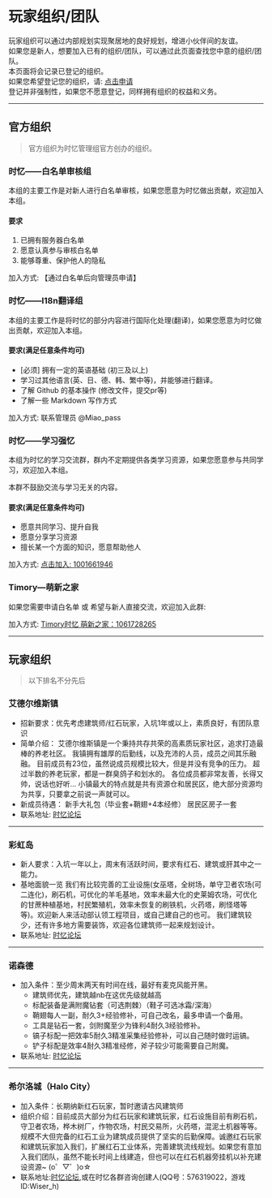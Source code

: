 # 玩家组织/团队

玩家组织可以通过内部规划实现聚居地的良好规划，增进小伙伴间的友谊。  
如果您是新人，想要加入已有的组织/团队，可以通过此页面查找您中意的组织/团队。  
本页面将会记录已登记的组织。  
如果您希望登记您的组织，请: [点击申请](https://bbs.mcshiyi.com/d/3)  
登记并非强制性，如果您不愿意登记，同样拥有组织的权益和义务。

-----

## 官方组织

> 官方组织为时忆管理组官方创办的组织。

### 时忆——白名单审核组

本组的主要工作是对新人进行白名单审核，如果您愿意为时忆做出贡献，欢迎加入本组。  

#### 要求
1. 已拥有服务器白名单
2. 愿意认真参与审核白名单
3. 能够尊重、保护他人的隐私

加入方式: 【通过白名单后向管理员申请】


### 时忆——I18n翻译组

本组的主要工作是将时忆的部分内容进行国际化处理(翻译)，如果您愿意为时忆做出贡献，欢迎加入本组。  

#### 要求(满足任意条件均可)
- [必须] 拥有一定的英语基础 (初三及以上)
- 学习过其他语言(英、日、德、韩、繁中等)，并能够进行翻译。
- 了解 Github 的基本操作 (修改文件，提交pr等)
- 了解一些 Markdown 写作方式

加入方式: 联系管理员 @Miao_pass


### 时忆——学习强忆

本组为时忆的学习交流群，群内不定期提供各类学习资源，如果您愿意参与共同学习，欢迎加入本组。
 
本群不鼓励交流与学习无关的内容。

#### 要求(满足任意条件均可)
- 愿意共同学习、提升自我
- 愿意分享学习资源
- 擅长某一个方面的知识，愿意帮助他人

加入方式: [点击加入: 1001661946](https://jq.qq.com/?_wv=1027&k=5vEaW9i)


### Timory—萌新之家

如果您需要申请白名单 或 希望与新人直接交流，欢迎加入此群:

加入方式: [Timory时忆 萌新之家：1061728265](https://jq.qq.com/?_wv=1027&k=5t9HCbT)


-----

## 玩家组织

> 以下排名不分先后

### 艾德尔维斯镇

- 招新要求：优先考虑建筑师/红石玩家，入坑1年或以上，素质良好，有团队意识
- 简单介绍：
  艾德尔维斯镇是一个秉持共存共荣的高素质玩家社区，追求打造最棒的养老社区。
  我镇拥有雄厚的后勤线，以及充沛的人员，成员之间其乐融融。
  目前成员有23位，虽然说成员规模比较大，但是并没有竞争的压力。
  超过半数的养老玩家，都是一群臭鸽子和划水的。
  各位成员都非常友善，长得又帅，说话也好听...
  小镇最大的特点就是共有资源仓和居民区，绝大部分资源均为共享，只要拿之前说一声就可以。
- 新成员待遇：
  新手大礼包（毕业套+鞘翅+4本经修）
  居民区房子一套
- 联系地址: [时忆论坛](https://bbs.mcshiyi.com/d/40)

-----

### 彩虹岛

- 新人要求：入坑一年以上，周末有活跃时间，要求有红石、建筑或肝其中之一能力。
- 基地面貌一览
  我们有比较完善的工业设施(女巫塔，全树场，单守卫者农场(可二连化)，刷石机，可优化的羊毛基地，效率未最大化的史莱姆农场，可优化的甘蔗种植基地，村民繁殖机，效率未恢复的刷铁机，火药塔，刷怪塔等等)。欢迎新人来活动部认领工程项目，或自己建自己的也可。
  我们建筑较少，还有许多地方需要装饰，欢迎各位建筑师一起来规划设计。
- 联系地址: [时忆论坛](https://bbs.mcshiyi.com/d/36)

-----

### 诺森德

- 加入条件：至少周末两天有时间在线，最好有麦克风能开黑。
    - 建筑师优先，建筑越nb在这优先级就越高
    - 标配装备是满附魔钻套（可选荆棘）（鞋子可选冰霜/深海）
    - 鞘翅每人一副，耐久3+经验修补，可自己改名，最多申请一个备用。
    - 工具是钻石一套，剑附魔至少为锋利4耐久3经验修补。
    - 镐子标配一把效率5耐久3精准采集经验修补，可以自己随时做时运镐。
    - 铲子标配是效率4耐久3精准经修，斧子较少可能需要自己附魔。
- 联系地址: [时忆论坛](https://bbs.mcshiyi.com/d/33)

-----

### 希尔洛城（Halo City）

- 加入条件：长期纳新红石玩家，暂时邀请古风建筑师
- 组织介绍：目前成员大部分为红石玩家和建筑玩家，红石设施目前有刷石机，守卫者农场，桦木树厂，作物农场，村民交易所，火药塔，混泥土机器等等。规模不大但完备的红石工业为建筑成员提供了坚实的后勤保障。诚邀红石玩家和建筑玩家加入我们，扩展红石工业体系，完善建筑流线规划。如果您有意加入我们团队，虽然不能长时间上线建造，但也可以在红石机器旁挂机以补充建设资源~
(o゜▽゜)o☆
- 联系地址:[时忆论坛](https://bbs.mcshiyi.com/d/184),或在时忆各群咨询创建人(QQ号：576319022，游戏ID:Wiser_h) 



